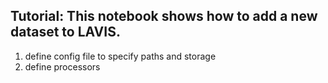 ## **Tutorial**: This notebook shows how to add a new dataset to LAVIS.

1. define config file to specify paths and storage
2. define processors
